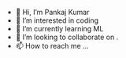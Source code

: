 - 👋 Hi, I’m Pankaj Kumar
- 👀 I’m interested in coding
- 🌱 I’m currently learning ML
- 💞️ I’m looking to collaborate on .
- 📫 How to reach me ...

<!---
erpankajkr/erpankajkr is a ✨ special ✨ repository because its `README.md` (this file) appears on your GitHub profile.
You can click the Preview link to take a look at your changes.
--->
